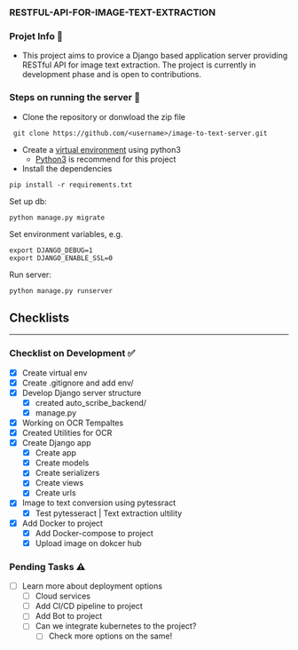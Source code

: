 ### RESTFUL-API-FOR-IMAGE-TEXT-EXTRACTION

### Projet Info 📝
- This project aims to provice a Django based application server providing RESTful API for image text extraction. The project is currently in development phase and is open to contributions.

### Steps on running the server 🚀
- Clone the repository or donwload the zip file
```
 git clone https://github.com/<username>/image-to-text-server.git
 ```
- Create a [virtual environment](https://virtualenv.pypa.io/en/latest/installation.html) using python3
  - [Python3](https://www.python.org/downloads/) is recommend for this project
- Install the dependencies
```
pip install -r requirements.txt
```

Set up db:
```
python manage.py migrate
```

Set environment variables, e.g.
``` 
export DJANGO_DEBUG=1
export DJANGO_ENABLE_SSL=0
```

Run server:
```
python manage.py runserver
```

## Checklists
---
### Checklist on Development ✅
- [X] Create virtual env
- [x] Create .gitignore and add env/ 
- [x] Develop Django server structure
  - [x] created auto_scribe_backend/
  - [x] manage.py
- [x] Working on OCR Tempaltes
- [x] Created Utilities for OCR
- [x] Create Django app
  - [x] Create app
  - [x] Create models
  - [x] Create serializers
  - [x] Create views
  - [x] Create urls
- [x] Image to text conversion using pytessract
  - [x] Test pytesseract | Text extraction ultility
- [x] Add Docker to project
  - [x] Add Docker-compose to project
  - [x] Upload image on dokcer hub

### Pending Tasks ⚠️

- [ ] Learn more about deployment options
  - [ ] Cloud services
  - [ ] Add CI/CD pipeline to project
  - [ ] Add Bot to project
  - [ ] Can we integrate kubernetes to the project?
    - [ ] Check more options on the same!